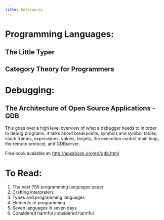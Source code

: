 ```yaml
---
title: References
---
```


# Programming Languages:

## The Little Typer

## Category Theory for Programmers

# Debugging:

## The Architecture of Open Source Applications - GDB

This goes over a high level overview of what a debugger needs to in order to
debug programs. It talks about breakpoints, symbols and symbol tables, stack
frames, expressions, values, targets, the execution control main loop, the
remote protocol, and GDBserver.

Free book available at: http://aosabook.org/en/gdb.html

# To Read:

1. The next 700 programming languages paper
2. Crafting interpreters
3. Types and programming languages
4. Elements of programming
5. Seven languages in seven days
6. Considered harmful considered harmful
